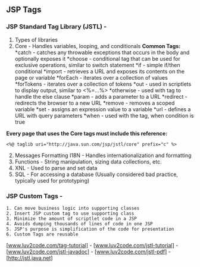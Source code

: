 ## JSP Tags

### JSP Standard Tag Library (JSTL) -
1. Types of libraries
  1. Core - Handles variables, looping, and conditionals
**Common Tags:**
  *catch - catches any throwable exceptions that occurs in the body and optionally exposes it
  *choose - conditional tag that can be used for exclusive operations, similar to switch statement
  *if - simple if/then conditional
  *import - retrieves a URL and exposes its contents on the page or variable
  *forEach - iterates over a collection of values
  *forTokens - iterates over a collection of tokens
  *out - used in scriptlets to display output, similar to <%=...%>
  *otherwise - used with <choose> tag to handle the else clause
  *param - adds a parameter to a URL
  *redirect - redirects the browser to a new URL
  *remove - removes a scoped variable
  *set - assigns an expression value to a variable
  *url - defines a URL with query parameters
  *when - used with the <choose> tag, when condition is true

**Every page that uses the Core tags must include this reference:**

	<%@ taglib uri="http://java.sun.com/jsp/jstl/core" prefix="c" %>

  2. Messages Formatting I18N - Handles internationalization and formatting
  3. Functions - String manipulation, sizing data collections, etc.
  4. XNL - Used to parse and set data
  5. SQL - For accessing a database (Usually considered bad practice, typically used for prototyping)

		

### JSP Custom Tags - 
	1. Can move business logic into supporting classes
	2. Insert JSP custom tag to use supporting class
	3. Minimize the amount of scriptlet code in a JSP
	4. Avoids dumping thousands of lines of code in one JSP
	5. JSP's purpose is simplification of the code for presentation
	6. Custom Tags are reusable


[www.luv2code.com/tag-tutorial] - 
[www.luv2code.com/jstl-tutorial] - 
[www.luv2code.com/jstl-javadoc] - 
[www.luv2code.com/jstl-pdf] - 
[http://jstl.java.net] 